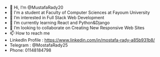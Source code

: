 - 👋 Hi, I’m @MustafaRady20
- 💞️ I'm a student at Faculty of Computer Sciences at Fayoum University
- 👀 I’m interested in Full Stack Web Development 
- 🌱 I’m currently learning React and Python&Django
- 💞️ I’m looking to collaborate on Creating New Responsive Web Sites
- 📫 How to reach me 
- LinkedIn Profile : https://www.linkedin.com/in/mostafa-rady-a85b931b8/
- Telegram : @MostafaRady25
- Phone: 01148184798

<!---
MustafaRady20/MustafaRady20 is a ✨ special ✨ repository because its `README.md` (this file) appears on your GitHub profile.
You can click the Preview link to take a look at your changes.
--->

